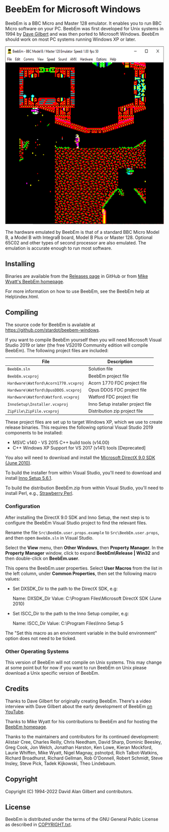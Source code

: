 BeebEm for Microsoft Windows
============================

BeebEm is a BBC Micro and Master 128 emulator. It enables you to run BBC Micro software on your PC. BeebEm was first developed for Unix systems in 1994 by [Dave Gilbert](http://www.treblig.org/) and was then ported to Microsoft Windows. BeebEm should work on most PC systems running Windows XP or later.

<p align="center">
  <a href="https://github.com/stardot/beebem-windows"><img src="BeebEm.png" alt="BeebEm" width="642" height="564" /></a>
</p>

The hardware emulated by BeebEm is that of a standard BBC Micro Model B, a Model B with IntegraB board, Model B Plus or Master 128. Optional 65C02 and other types of second processor are also emulated. The emulation is accurate enough to run most software.

Installing
----------

Binaries are available from the [Releases page](https://github.com/stardot/beebem-windows/releases/) in GitHub or from [Mike Wyatt's BeebEm homepage](http://www.mkw.me.uk/beebem).

For more information on how to use BeebEm, see the BeebEm help at Help\index.html.

Compiling
---------

The source code for BeebEm is available at https://github.com/stardot/beebem-windows.

If you want to compile BeebEm yourself then you will need Microsoft Visual Studio 2019 or later (the free VS2019 Community edition will compile BeebEm). The following project files are included:

| File                                 | Description                       |
| ------------------------------------ | --------------------------------- |
| `BeebEm.sln`                         | Solution file                     |
| `BeebEm.vcxproj`                     | BeebEm project file               |
| `Hardware\Watford\Acorn1770.vcxproj` | Acorn 1770 FDC project file       |
| `Hardware\Watford\OpusDDOS.vcxproj`  | Opus DDOS FDC project file        |
| `Hardware\Watford\Watford.vcxproj`   | Watford FDC project file          |
| `InnoSetup\Installer.vcxproj`        | Inno Setup installer project file |
| `ZipFile\ZipFile.vcxproj`            | Distribution zip project file     |

These project files are set up to target Windows XP, which we use to create release binaries. This requires the following optional Visual Studio 2019 components to be installed:

* MSVC v140 - VS 2015 C++ build tools (v14.00)
* C++ Windows XP Support for VS 2017 (v141) tools [Deprecated]

You also will need to download and install the [Microsoft DirectX 9.0 SDK (June 2010)](https://www.microsoft.com/en-us/download/details.aspx?id=6812).

To build the installer from within Visual Studio, you'll need to download and install [Inno Setup 5.6.1](https://files.jrsoftware.org/is/5/).

To build the distribution BeebEm.zip from within Visual Studio, you'll need to install Perl, e.g., [Strawberry Perl](https://strawberryperl.com/).

### Configuration

After installing the DirectX 9.0 SDK and Inno Setup, the next step is to configure the BeebEm Visual Studio project to find the relevant files.

Rename the file `Src\BeebEm.user.props.example` to `Src\BeebEm.user.props`, and then open `BeebEm.sln` in Visual Studio.

Select the **View** menu, then **Other Windows**, then **Property Manager**. In the **Property Manager** window, click to expand **BeebEm\Release | Win32** and then double-click on **BeebEm.user**.

This opens the BeebEm.user properties. Select **User Macros** from the list in the left column, under **Common Properties**, then set the following macro values:

* Set DXSDK_Dir to the path to the DirectX SDK, e.g:

  Name:  DXSDK_Dir
  Value: C:\Program Files\Microsoft DirectX SDK (June 2010)

* Set ISCC_Dir to the path to the Inno Setup compiler, e.g:

  Name:  ISCC_Dir
  Value: C:\Program Files\Inno Setup 5

The "Set this macro as an environment variable in the build environment"
option does not need to be ticked.

### Other Operating Systems

This version of BeebEm will not compile on Unix systems. This may change at some point but for now if you want to run BeebEm on Unix please download a Unix specific version of BeebEm.

Credits
-------

Thanks to Dave Gilbert for originally creating BeebEm. There's a video interview with Dave Gilbert about the early development of BeebEm [on YouTube](https://www.youtube.com/watch?v=7D5Msu4zn-Q).

Thanks to Mike Wyatt for his contributions to BeebEm and for hosting the [BeebEm homepage](http://www.mkw.me.uk/beebem).

Thanks to the maintainers and contributors for its continued development: Alistair Cree, Charles Reilly, Chris Needham, David Sharp, Dominic Beesley, Greg Cook, Jon Welch, Jonathan Harston, Ken Lowe, Kieran Mockford, Laurie Whiffen, Mike Wyatt, Nigel Magnay, pstnotpd, Rich Talbot-Watkins, Richard Broadhurst, Richard Gellman, Rob O'Donnell, Robert Schmidt, Steve Insley, Steve Pick, Tadek Kijkowski, Theo Lindebaum.

Copyright
---------

Copyright (C) 1994-2022 David Alan Gilbert and contributors.

License
-------

BeebEm is distributed under the terms of the GNU General Public License as described in [COPYRIGHT.txt](COPYRIGHT.txt).
